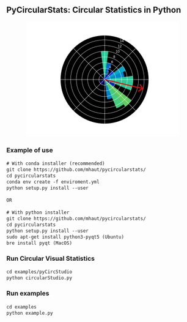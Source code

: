 ## PyCircularStats: Circular Statistics in Python

<p align="center">
<img src="https://github.com/mhaut/pycircularstats/blob/master/images/pycircstats.png" width="400">
</p>

### Example of use
```
# With conda installer (recommended)
git clone https://github.com/mhaut/pycircularstats/
cd pycircularstats
conda env create -f enviroment.yml
python setup.py install --user

OR

# With python installer
git clone https://github.com/mhaut/pycircularstats/
cd pycircularstats
python setup.py install --user
sudo apt-get install python3-pyqt5 (Ubuntu)
bre install pyqt (MacOS)
```

### Run Circular Visual Statistics
```
cd examples/pyCircStudio
python circularStudio.py
```

### Run examples
```
cd examples
python example.py
```
